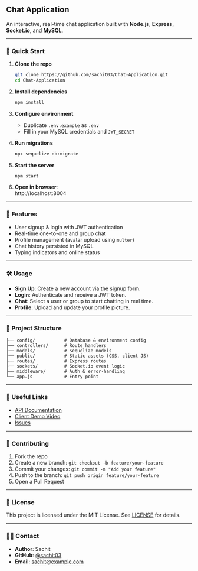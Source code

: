 ## Chat Application

An interactive, real-time chat application built with **Node.js**, **Express**, **Socket.io**, and **MySQL**.

---

### 🚀 Quick Start

1. **Clone the repo**
   ```bash
   git clone https://github.com/sachit03/Chat-Application.git
   cd Chat-Application
   ```
2. **Install dependencies**
   ```bash
   npm install
   ```
3. **Configure environment**
   - Duplicate `.env.example` as `.env`
   - Fill in your MySQL credentials and `JWT_SECRET`

4. **Run migrations**
   ```bash
   npx sequelize db:migrate
   ```

5. **Start the server**
   ```bash
   npm start
   ```
6. **Open in browser**:  
   http://localhost:8004

---

### 🎯 Features

- User signup & login with JWT authentication
- Real-time one-to-one and group chat
- Profile management (avatar upload using `multer`)
- Chat history persisted in MySQL
- Typing indicators and online status

---

### 🛠️ Usage

- **Sign Up**: Create a new account via the signup form.
- **Login**: Authenticate and receive a JWT token.
- **Chat**: Select a user or group to start chatting in real time.
- **Profile**: Upload and update your profile picture.

---

### 📁 Project Structure

```text
├── config/           # Database & environment config
├── controllers/      # Route handlers
├── models/           # Sequelize models
├── public/           # Static assets (CSS, client JS)
├── routes/           # Express routes
├── sockets/          # Socket.io event logic
├── middleware/       # Auth & error-handling
└── app.js            # Entry point
```

---

### 🔗 Useful Links

- [API Documentation](docs/API.md)
- [Client Demo Video](https://youtu.be/your-demo)
- [Issues](https://github.com/sachit03/Chat-Application/issues)

---

### 🤝 Contributing

1. Fork the repo
2. Create a new branch: `git checkout -b feature/your-feature`
3. Commit your changes: `git commit -m "Add your feature"`
4. Push to the branch: `git push origin feature/your-feature`
5. Open a Pull Request

---

### 📜 License

This project is licensed under the MIT License. See [LICENSE](LICENSE) for details.

---

### 🙋‍♂️ Contact

- **Author**: Sachit
- **GitHub**: [@sachit03](https://github.com/sachit03)
- **Email**: sachit@example.com

